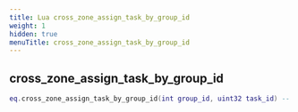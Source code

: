 ```yaml
---
title: Lua cross_zone_assign_task_by_group_id
weight: 1
hidden: true
menuTitle: cross_zone_assign_task_by_group_id
---
```

## cross_zone_assign_task_by_group_id
```lua
eq.cross_zone_assign_task_by_group_id(int group_id, uint32 task_id) -- void
```